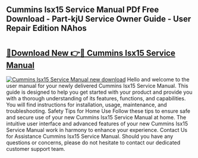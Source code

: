 ## Cummins Isx15 Service Manual PDf Free Download - Part-kjU Service Owner Guide - User Repair Edition NAhos

# <h2><a href="http://bc32630.oget.top/?id=Cummins+Isx15+Service+Manual">🔗Download New 👉🔴 Cummins Isx15 Service Manual</a></h2>

[![Cummins Isx15 Service Manual new download](https://i.imgur.com/5g1atiW.png)](http://bc32630.oget.top/?id=Cummins+Isx15+Service+Manual)
Hello and welcome to the user manual for your newly delivered Cummins Isx15 Service Manual. This guide is designed to help you get started with your product and provide you with a thorough understanding of its features, functions, and capabilities. You will find instructions for installation, usage, maintenance, and troubleshooting. Safety Tips for Home Use Follow these tips to ensure safe and secure use of your new Cummins Isx15 Service Manual at home. The intuitive user interface and advanced features of your new Cummins Isx15 Service Manual work in harmony to enhance your experience. Contact Us for Assistance Cummins Isx15 Service Manual. Should you have any questions or concerns, please do not hesitate to contact our dedicated customer support team.
